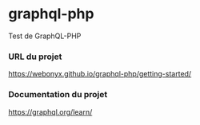 # graphql-php
Test de GraphQL-PHP
### URL du projet
https://webonyx.github.io/graphql-php/getting-started/
### Documentation du projet
https://graphql.org/learn/


